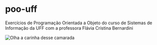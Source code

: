 # poo-uff
Exercícios de Programação Orientada a Objeto do curso de Sistemas de Informação da UFF com a professora Flávia Cristina Bernardini

![Olha a carinha desse camarada](http://images.unsplash.com/photo-1534278931827-8a259344abe7?ixlib=rb-0.3.5&q=80&fm=jpg&crop=entropy&cs=tinysrgb&w=1080&fit=max&s=0f02192f26f07a57456fa14816c3c7b7)
